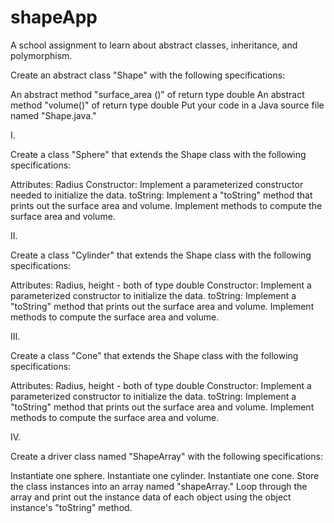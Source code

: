 # shapeApp
A school assignment to learn about abstract classes, inheritance, and polymorphism. 

Create an abstract class "Shape" with the following specifications:

An abstract method "surface_area ()" of return type double
An abstract method "volume()" of return type double
Put your code in a Java source file named "Shape.java."

I.

Create a class "Sphere" that extends the Shape class with the following specifications:

Attributes:
Radius
Constructor:
Implement a parameterized constructor needed to initialize the data.
toString:
Implement a "toString" method that prints out the surface area and volume.
Implement methods to compute the surface area and volume.

II.

Create a class "Cylinder" that extends the Shape class with the following specifications:

Attributes:
Radius, height - both of type double
Constructor:
Implement a parameterized constructor to initialize the data.
toString:
Implement a "toString" method that prints out the surface area and volume.
Implement methods to compute the surface area and volume.

III.

Create a class "Cone" that extends the Shape class with the following specifications:

Attributes:
Radius, height - both of type double
Constructor:
Implement a parameterized constructor to initialize the data.
toString:
Implement a "toString" method that prints out the surface area and volume.
Implement methods to compute the surface area and volume.

IV.

Create a driver class named "ShapeArray" with the following specifications:

Instantiate one sphere.
Instantiate one cylinder.
Instantiate one cone.
Store the class instances into an array named "shapeArray."
Loop through the array and print out the instance data of each object using the object instance's "toString" method.
